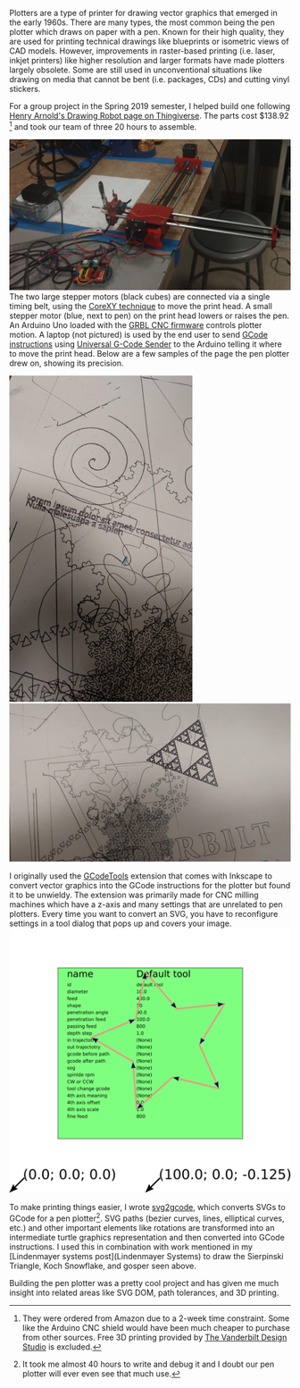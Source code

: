 Plotters are a type of printer for drawing vector graphics that emerged in the early 1960s. There are many types, the most common being the pen plotter which draws on paper with a pen. Known for their high quality, they are used for printing technical drawings like blueprints or isometric views of CAD models. However, improvements in raster-based printing (i.e. laser, inkjet printers) like higher resolution and larger formats have made plotters largely obsolete. Some are still used in unconventional situations like drawing on media that cannot be bent (i.e. packages, CDs) and cutting vinyl stickers.

For a group project in the Spring 2019 semester, I helped build one following [Henry Arnold's Drawing Robot page on Thingiverse](https://www.thingiverse.com/thing:2349232). The parts cost $138.92 [^1] and took our team of three 20 hours to assemble.

![Assembled pen plotter](/files/plotter.jpg)
The two large stepper motors (black cubes) are connected via a single timing belt, using the [CoreXY technique](https://corexy.com/theory.html) to move the print head. A small stepper motor (blue, next to pen) on the print head lowers or raises the pen. An Arduino Uno loaded with the [GRBL CNC firmware](https://github.com/gnea/grbl/) controls plotter motion. A laptop (not pictured) is used by the end user to send [GCode instructions](https://en.wikipedia.org/wiki/G-code) using [Universal G-Code Sender](https://github.com/winder/Universal-G-Code-Sender) to the Arduino telling it where to move the print head. Below are a few samples of the page the pen plotter drew on, showing its precision.

![Plotter demo 1](/files/plotter_demo_1.jpg)![Plotter demo 2](/files/plotter_demo_2.jpg)

I originally used the [GCodeTools](https://github.com/cnc-club/gcodetools) extension that comes with Inkscape to convert vector graphics into the GCode instructions for the plotter but found it to be unwieldy. The extension was primarily made for CNC milling machines which have a z-axis and many settings that are unrelated to pen plotters. Every time you want to convert an SVG, you have to reconfigure settings in a tool dialog that pops up and covers your image.
![GCodeTools dialog](/files/gcodetools.svg)

To make printing things easier, I wrote [svg2gcode](https://github.com/sameer/svg2gcode), which converts SVGs to GCode for a pen plotter[^2]. SVG paths (bezier curves, lines, elliptical curves, etc.) and other important elements like rotations are transformed into an intermediate turtle graphics representation and then converted into GCode instructions. I used this in combination with work mentioned in my [Lindenmayer systems post](Lindenmayer Systems) to draw the Sierpinski Triangle, Koch Snowflake, and gosper seen above.

Building the pen plotter was a pretty cool project and has given me much insight into related areas like SVG DOM, path tolerances, and 3D printing.

[^1]: They were ordered from Amazon due to a 2-week time constraint. Some like the Arduino CNC shield would have been much cheaper to purchase from other sources. Free 3D printing provided by [The Vanderbilt Design Studio](https://vanderbilt.design) is excluded.

[^2]: It took me almost 40 hours to write and debug it and I doubt our pen plotter will ever even see that much use.
